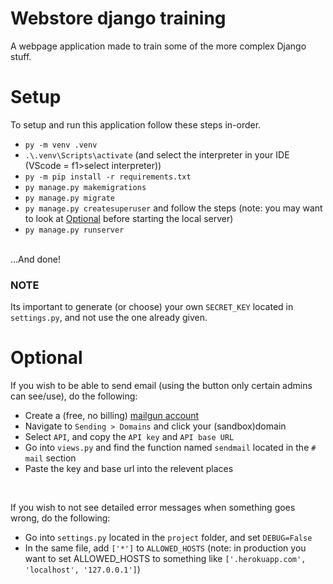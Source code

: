 # Webstore django training
A webpage application made to train some of the more complex Django stuff.

# Setup
To setup and run this application follow these steps in-order.
* `py -m venv .venv`
* `.\.venv\Scripts\activate` (and select the interpreter in your IDE (VScode = f1>select interpreter))
* `py -m pip install -r requirements.txt`
* `py manage.py makemigrations`
* `py manage.py migrate`
* `py manage.py createsuperuser` and follow the steps 
(note: you may want to look at [Optional](#-optional) before starting the local server) 
* `py manage.py runserver`
<br>
...And done!

### NOTE
Its important to generate (or choose) your own `SECRET_KEY` located in `settings.py`, and not use the one already given.

# Optional
If you wish to be able to send email (using the button only certain admins can see/use), do the following:
* Create a (free, no billing) [mailgun account](https://signup.mailgun.com/new/signup)
* Navigate to `Sending > Domains` and click your (sandbox)domain
* Select `API`, and copy the `API key` and `API base URL`
* Go into `views.py` and find the function named `sendmail` located in the `# mail` section
* Paste the key and base url into the relevent places

<br>

If you wish to not see detailed error messages when something goes wrong, do the following:
* Go into `settings.py` located in the `project` folder, and set `DEBUG=False`
* In the same file, add `['*']` to `ALLOWED_HOSTS`
(note: in production you want to set ALLOWED_HOSTS to something like `['.herokuapp.com', 'localhost', '127.0.0.1']`)

